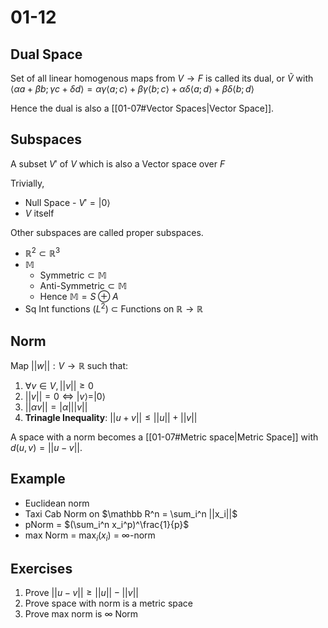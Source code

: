 # 01-12


## Dual Space

Set of all linear homogenous maps from $V \rightarrow F$ is called its dual, or $\tilde V$ with $\langle \alpha a+\beta b;\gamma c + \delta d\rangle = \alpha\gamma\langle a;c\rangle + \beta\gamma\langle b;c\rangle + \alpha\delta\langle a;d\rangle + \beta\delta\langle b;d\rangle$

Hence the dual is also a [[01-07#Vector Spaces|Vector Space]].

## Subspaces

A subset $V'$ of $V$ which is also a Vector space over $F$

Trivially, 

- Null Space - $V' = {|0\rangle}$
- $V$ itself

Other subspaces are called proper subspaces.

- $\mathbb R^2 \subset \mathbb R^3$
- $\mathbb{M}$
  - $\text{Symmetric} \subset \mathbb{M}$
  - $\text{Anti-Symmetric} \subset \mathbb{M}$
  - Hence $\mathbb{M} = S \oplus A$
- Sq Int functions ($L^2$) $\subset$ Functions on $\mathbb R \to \mathbb{R}$

## Norm

Map $||w||: V \to \mathbb{R}$ such that:
1. $\forall v \in V, ||v||\ge 0$
2. $||v|| = 0 \iff |v\rangle= |0\rangle$
3. $||\alpha v|| = |\alpha| ||v||$
4. **Trinagle Inequality**: $||u+v|| \le ||u||+||v||$

A space with a norm becomes a [[01-07#Metric space|Metric Space]] with $d(u, v) = ||u-v||$.

## Example

- Euclidean norm
- Taxi Cab Norm on $\mathbb R^n = \sum_i^n ||x_i||$
- pNorm = $(\sum_i^n x_i^p)^\frac{1}{p}$
- max Norm = $\max_i(x_i)$ = $\infty$-norm 

## Exercises

1. Prove $||u-v|| \ge ||u||-||v||$
2. Prove space with norm is a metric space
3. Prove max norm is $\infty$ Norm
